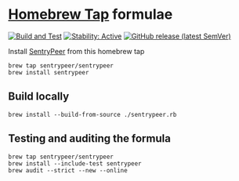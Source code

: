 # [Homebrew Tap](https://docs.brew.sh/Taps) formulae
[![Build and Test](https://github.com/SentryPeer/homebrew-sentrypeer/actions/workflows/main.yml/badge.svg)](https://github.com/SentryPeer/homebrew-sentrypeer/actions/workflows/main.yml)
[![Stability: Active](https://masterminds.github.io/stability/active.svg)](https://masterminds.github.io/stability/active.html)
[![GitHub release (latest SemVer)](https://img.shields.io/github/v/release/sentrypeer/homebrew-sentrypeer?sort=semver)](https://github.com/SentryPeer/homebrew-sentrypeer/releases)

Install [SentryPeer](https://github.com/SentryPeer/SentryPeer) from this homebrew tap

    brew tap sentrypeer/sentrypeer
    brew install sentrypeer

## Build locally

    brew install --build-from-source ./sentrypeer.rb

## Testing and auditing the formula

    brew tap sentrypeer/sentrypeer
    brew install --include-test sentrypeer
    brew audit --strict --new --online
